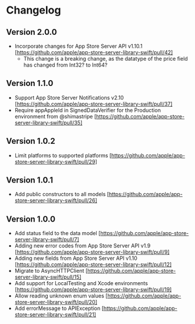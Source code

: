 # Changelog

## Version 2.0.0
- Incorporate changes for App Store Server API v1.10.1 [https://github.com/apple/app-store-server-library-swift/pull/42]
  - This change is a breaking change, as the datatype of the price field has changed from Int32? to Int64?

## Version 1.1.0
- Support App Store Server Notifications v2.10 [https://github.com/apple/app-store-server-library-swift/pull/37]
- Require appAppleId in SignedDataVerifier for the Production environment from @shimastripe [https://github.com/apple/app-store-server-library-swift/pull/35]

## Version 1.0.2
- Limit platforms to supported platforms [https://github.com/apple/app-store-server-library-swift/pull/29]

## Version 1.0.1
- Add public constructors to all models [https://github.com/apple/app-store-server-library-swift/pull/26]

## Version 1.0.0
- Add status field to the data model [https://github.com/apple/app-store-server-library-swift/pull/7]
- Adding new error codes from App Store Server API v1.9 [https://github.com/apple/app-store-server-library-swift/pull/9]
- Adding new fields from App Store Server API v1.10 [https://github.com/apple/app-store-server-library-swift/pull/12]
- Migrate to AsyncHTTPClient [https://github.com/apple/app-store-server-library-swift/pull/15]
- Add support for LocalTesting and Xcode environments [https://github.com/apple/app-store-server-library-swift/pull/19]
- Allow reading unknown enum values [https://github.com/apple/app-store-server-library-swift/pull/20]
- Add errorMessage to APIException [https://github.com/apple/app-store-server-library-swift/pull/21]
